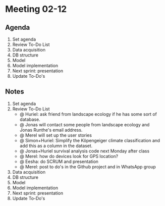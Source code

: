 # Meeting 02-12

## Agenda
1. Set agenda
2. Review To-Do List
3. Data acquisition
4. DB structure
5. Model
6. Model implementation
8. Next sprint: presentation 
9. Update To-Do's

## Notes 
1. Set agenda
2. Review To-Do List
	* @ Huriel: ask friend from landscape ecology if he has some sort of database.
	* @ Jonas will contact some people from landscape ecology and Jonas Runthe's email address. 
	* @ Merel will set up the user stories
	* @ Simon+Huriel: Simplify the Köpengeiger climate classification and add this as a column in the dataset. 
	* @ Jonas+Huriel survival analysis code next Monday after class
	* @ Merel: how do devices look for GPS location?
	* @ Eesha: do SCRUM and presentation
	* @ Merel: post to do's in the Github project and in WhatsApp group
3. Data acquisition
4. DB structure
5. Model
6. Model implementation
7. Next sprint: presentation 
8. Update To-Do's
